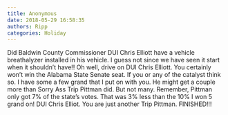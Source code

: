 ```yaml
---
title: Anonymous
date: 2018-05-29 16:58:35
authors: Ripp
categories: Holiday
---
```


 Did Baldwin County Commissioner DUI Chris Elliott have a vehicle breathalyzer installed in his vehicle. I guess not since we have seen it start when it shouldn’t have!!  Oh well, drive on DUI Chris Elliott. You certainly won’t win the Alabama State Senate seat.  If you or any of the catalyst think so. I have some a few grand that I put on with you. He might get a couple more than Sorry Ass Trip Pittman did. But not many. Remember, Pittman only got 7% of the state’s votes. That was 3% less than the 10% I won 5 grand on!  DUI Chris Elliot. You are just another Trip Pittman. FINISHED!!!